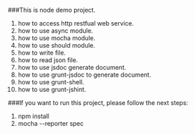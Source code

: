 ###This is node demo project.

1. how to access http restfual web service.
2. how to use async module.
3. how to use mocha module.
4. how to use should module.
5. how to write file.
6. how to read json file.
7. how to use jsdoc generate document.
8. how to use grunt-jsdoc to generate document.
9. how to use grunt-shell.
10. how to use grunt-jshint.

###If you want to run this project, please follow the next steps:

1. npm install
2. mocha --reporter spec
